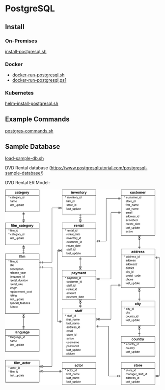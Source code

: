 # PostgreSQL

## Install

### On-Premises

[install-postgresql.sh](/postgresql/install-postgresql.sh)

### Docker

- [docker-run-postgresql.sh](/postgresql/docker-run-postgresql.sh)
- [docker-run-postgresql.ps1](/postgresql/docker-run-postgresql.ps1)

### Kubernetes

[helm-install-postgresql.sh](/postgresql/helm-install-postgresql.sh)

## Example Commands

[postgres-commands.sh](/postgresql/postgres-commands.sh)

## Sample Database

[load-sample-db.sh](/postgresql/load-sample-db.sh)

DVD Rental database (https://www.postgresqltutorial.com/postgresql-sample-database/)

DVD Rental ER Model:

![dvd-rental-erd](/others/images/dvd-rental-sample-database-diagram.png)
